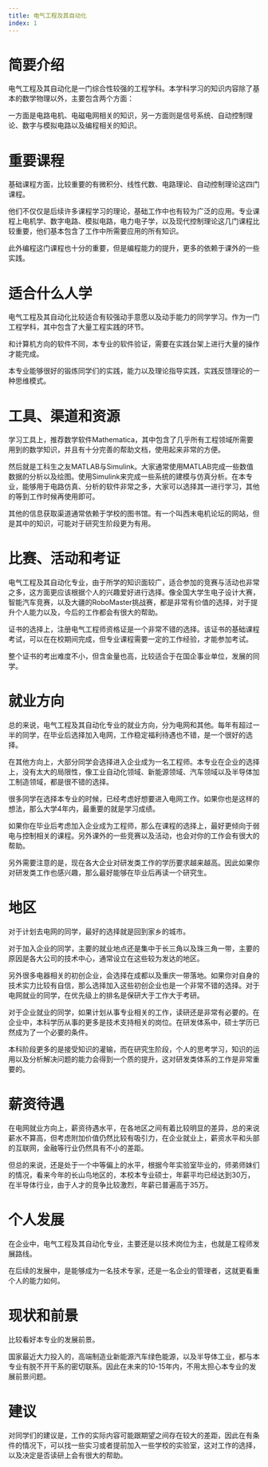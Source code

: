 ```yaml
---
title: 电气工程及其自动化
index: 1
---
```


# 简要介绍

电气工程及其自动化是一门综合性较强的工程学科。本学科学习的知识内容除了基本的数学物理以外，主要包含两个方面：

一方面是电路电机、电磁电网相关的知识，另一方面则是信号系统、自动控制理论、数字与模拟电路以及编程相关的知识。

# 重要课程

基础课程方面，比较重要的有微积分、线性代数、电路理论、自动控制理论这四门课程。

他们不仅仅是后续许多课程学习的理论，基础工作中也有较为广泛的应用。专业课程上电机学、数字电路、模拟电路，电力电子学，以及现代控制理论这几门课程比较重要，他们基本包含了工作中所需要应用的所有知识。

此外编程这门课程也十分的重要，但是编程能力的提升，更多的依赖于课外的一些实践。

# 适合什么人学

电气工程及其自动化比较适合有较强动手意愿以及动手能力的同学学习。作为一门工程学科，其中包含了大量工程实践的环节。

和计算机方向的软件不同，本专业的软件验证，需要在实践台架上进行大量的操作才能完成。

本专业能够很好的锻炼同学们的实践，能力以及理论指导实践，实践反馈理论的一种思维模式。

# 工具、渠道和资源

学习工具上，推荐数学软件Mathematica，其中包含了几乎所有工程领域所需要用到的数学知识，并且有十分完善的帮助文档，使用起来非常的方便。

然后就是工科生之友MATLAB与Simulink。大家通常使用MATLAB完成一些数值数据的分析以及绘图。使用Simulink来完成一些系统的建模与仿真分析。在本专业，能够用于电路仿真、分析的软件非常之多，大家可以选择其一进行学习，其他的等到工作时候再使用即可。

其他的信息获取渠道通常依赖于学校的图书馆。有一个叫西末电机论坛的网站，但是其中的知识，可能对于研究生阶段更为有用。

# 比赛、活动和考证

电气工程及其自动化专业，由于所学的知识面较广，适合参加的竞赛与活动也非常之多，这方面更应该根据个人的兴趣爱好进行选择。像全国大学生电子设计大赛，智能汽车竞赛，以及大疆的RoboMaster挑战赛，都是非常有价值的选择，对于提升个人能力以及，今后的工作都会有很大的帮助。

证书的选择上，注册电气工程师资格证是一个非常不错的选择。该证书的基础课程考试，可以在在校期间完成，但专业课程需要一定的工作经验，才能参加考试。

整个证书的考出难度不小，但含金量也高，比较适合于在国企事业单位，发展的同学。

# 就业方向

总的来说，电气工程及其自动化专业的就业方向，分为电网和其他。每年有超过一半的同学，在毕业后选择加入电网，工作稳定福利待遇也不错，是一个很好的选择。

在其他方向上，大部分同学会选择进入企业成为一名工程师。本专业在企业的选择上，没有太大的局限性，像工业自动化领域、新能源领域、汽车领域以及半导体加工制造领域，都是很不错的选择。

很多同学在选择本专业的时候，已经考虑好想要进入电网工作。如果你也是这样的想法，那么大学4年内，最重要的就是学习成绩。

如果你在毕业后考虑加入企业成为工程师，那么在课程的选择上，最好更倾向于弱电与控制相关的课程。另外课外的一些竞赛以及活动，也会对你的工作会有很大的帮助。

另外需要注意的是，现在各大企业对研发类工作的学历要求越来越高。因此如果你对研发类工作也感兴趣，那么最好能够在毕业后再读一个研究生。

# 地区

对于计划去电网的同学，最好的选择就是回到家乡的城市。

对于加入企业的同学，主要的就业地点还是集中于长三角以及珠三角一带，主要的原因是各大公司的技术中心，通常设立在这些较为发达的地区。

另外很多电器相关的初创企业，会选择在成都以及重庆一带落地。如果你对自身的技术实力比较有自信，那么选择加入这些初创企业也是一个非常不错的选择。对于电网就业的同学，在优先级上的排名是保研大于工作大于考研。

对于企业就业的同学，如果计划从事专业相关的工作，读研还是非常有必要的。在企业中，本科学历从事的更多是技术支持相关的岗位。在研发体系中，硕士学历已然成为了一个必要的条件。

本科阶段更多的是接受知识的灌输，而在研究生阶段，个人的思考学习，知识的运用以及分析解决问题的能力会得到一个质的提升，这对研发类体系的工作是非常重要的。

# 薪资待遇

在电网就业方向上，薪资待遇水平，在各地区之间有着比较明显的差异，总的来说薪水不算高，但考虑附加价值仍然比较有吸引力，在企业就业上，薪资水平和头部的互联网，金融等行业仍然具有不小的差距。

但总的来说，还是处于一个中等偏上的水平，根据今年实验室毕业的，师弟师妹们的情况，看来今年的长山鸟地区的，本校本专业硕士，年薪平均已经达到30万，在半导体行业，由于人才的竞争比较激烈，年薪已普遍高于35万。

# 个人发展

在企业中，电气工程及其自动化专业，主要还是以技术岗位为主，也就是工程师发展路线。

在后续的发展中，是能够成为一名技术专家，还是一名企业的管理者，这就更看重个人的能力如何。

# 现状和前景

比较看好本专业的发展前景。

国家最近大力投入的，高端制造业新能源汽车绿色能源，以及半导体工业，都与本专业有脱不开干系的密切联系。因此在未来的10-15年内，不用太担心本专业的发展前景问题。

# 建议

对同学们的建议是，工作的实际内容可能跟期望之间存在较大的差距，因此在有条件的情况下，可以找一些实习或者提前加入一些学校的实验室，这对工作的选择，以及决定是否读研上会有很大的帮助。